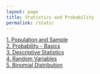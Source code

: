 ```yaml
---
layout: page
title: Statistics and Probability
permalink: /stats/
---
```


[1. Population and Sample](population-and-sample)<br>
[2. Probability - Basics](probability-basics)<br>
[3. Descriptive Statistics](descriptive-stats)<br>
[4. Random Variables](random-variables)<br>
[5. Binomial Distribution](binomial-distribution)<br>